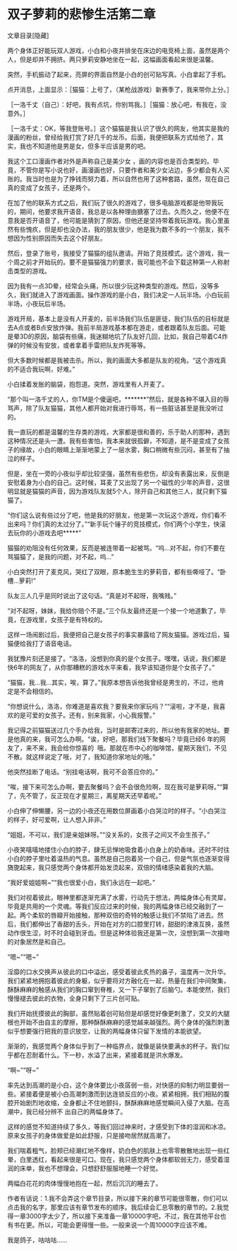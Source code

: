 # 双子萝莉的悲惨生活第二章

文章目录[隐藏] 

两个身体正好能玩双人游戏，小白和小夜并排坐在床边的电竞椅上面，虽然是两个人，但是却并不拥挤。两只萝莉安静地坐在一起，这幅画面看起来很是温馨。

突然，手机振动了起来，亮屏的界面自然是小白的创可贴写真。小白拿起了手机。

点开消息，上面显示：［猫猫：上号了，（某枪战游戏）新赛季了，我来带你上分。］

［一洛千丈（自己）：好吧，我有点坑，你别骂我。］［猫猫：放心吧，有我在，没意外。］

［一洛千丈：OK，等我登账号。］这个猫猫是我认识了很久的网友，他其实是我的漫画的粉丝，曾经给我打赏了好几千的龙币。后面，我便把联系方式给他了，其实，我也不知道他是男是女，但多半应该是男的吧。

我这个工口漫画作者对外是声称自己是美少女 ，画的内容也是百合类型的。毕竟，不管你是写小说也好，画漫画也好，只要作者和美少女沾边，多少都会有人买账的。我当时也是为了挣钱而努力着，所以自然也用了这种套路，虽然，现在自己真的变成了女孩子，还是两个。

在加了他的联系方式之后，我们玩了很久的游戏了，很多电脑游戏都是他带我玩的，期间，他要求我开语音，我总是以各种理由搪塞了过去。久而久之，他便不在意我是否开语音了，他可能是猜到了原因，但他还是坚持带着我玩游戏。我心里虽然有些愧疚，但是却也没办法，我的朋友很少，他是我为数不多的一个朋友，我不想因为性别原因而失去这个好朋友。

然后，登录了账号，我接受了猫猫的组队邀请。开始了竞技模式。这个游戏，我一个周之前才开始玩的。要不是猫猫强力的要求，我可能也不会下载这种第一人称射击类型的游戏。

因为我有一点3D晕，经常会头痛，所以很少玩这种类型的游戏。然后，没等多久，我们就进入了游戏画面。操作游戏的是小白，我们决定一人玩半场。小白玩前半场，小夜玩后半场。

游戏开局，基本上是没有人开麦的，前半场我们队伍是匪徒，我们队伍的目标就是去A点或者B点安放炸弹。我前半局游戏基本都在游走，或者跟着队友后面。可能是晕3D的原因，脑袋有些痛，我迷糊地坑了队友好几回，比如，我自己带着C4炸弹的时候没有安放，或者拿着手雷把队友炸死等等。

但大多数时候都是我被击杀。所以，我的画面大多都是队友的视角。“这个游戏真的不适合我玩啊，好难。”

小白揉着发胀的脑袋，抱怨道。突然，游戏里有人开麦了。

“那个叫一洛千丈的人，你TM是个傻逼吧，*******”然后，就是各种不堪入目的辱骂声，除了队友猫猫，其他人都开始对我进行辱骂，有一些脏话甚至是我没听过的。

我一直玩的都是温馨的生存类的游戏，大家都是很和善的，乐于助人的那种，遇到这种情况还是头一遭。我有些害怕，我本来就很孤僻，不知道，是不是变成了女孩子的缘故，小白的眼睛上渐渐地蒙上了一层水雾，胸口稍微有些沉闷，甚至有了抽泣的样子。

但是，坐在一旁的小夜似乎却比较坚强，虽然有些悲伤，却没有表露出来，反倒是安慰着身为小白的自己。这时候，耳麦了又出现了另一个磁性的少年的声音，这很明显就是猫猫的声音，因为游戏队友就5个人，除开自己和其他三人，就只剩下猫猫了。

“你们这么说有些过分了吧，他是我的好朋友，他是第一次玩这个游戏，你们看不出来吗？你们真的太过分了。”“新手玩个锤子的竞技模式，你们两个小学生，快滚去玩你的小游戏去吧*****”

猫猫的劝阻没有任何效果，反而是被连带着一起被骂。“呜…对不起，你们不要在骂猫猫了，是我的问题，对不起，呜…”

小白突然打开了麦克风，哭红了双眼，原本脆生生的萝莉音，都有些嘶哑了。“卧槽…萝莉!”

队友三人几乎是同时说出了这句话。“真是对不起呀，我嘴贱。”

“对不起呀，妹妹，我给你赔个不是。”三个队友最终还是一个接一个地道歉了，毕竟，在游戏里，女孩子是有特权的。

这样一场闹剧过后，我便把自己是女孩子的事实暴露给了网友猫猫。游戏过后，猫猫便给我打了语音电话。

我犹豫片刻还是接了。“洛洛，没想到你真的是个女孩子。嘿嘿，话说，我们都是快6年的网友了，从你那糟糕的游戏水平来看，我早该知道你是个女孩子了。”

“猫猫，我…我…其实，唉，算了。”我原本想告诉他我曾经是男生的，不过，他肯定是不会相信的。

“你想说什么，洛洛，你难道是喜欢我？要我来你家玩吗？”“滚啦，才不是，我喜欢的是可爱的女孩子。还有，别来我家，小心我报警。”

我记得之前猫猫送过几个手办给我，当时是邮寄过来的，所以他有我家的地址。要是他真的来，我可怎么办啊。“诶，好吧，那我们线下聚餐吗？毕竟已经6 年的网友了，来不来，我会给你惊喜的  哦。那就在市中心的咖啡馆，星期天我们，不见不散。就这样说定了哦，对了，我知道你家地址的哦。”

他突然挂断了电话。“别挂电话啊，我可不会答应你的。”

“唉，接下来可怎么办啊，要去聚餐吗？会不会很危险啊，现在我可是萝莉呀。”“算了，先不管了，反正现在才星期三，离星期天还早着呢。”

小白伸了伸懒腰，另一边的小夜还在用数位屏画着小白哭泣时的样子。“小白哭泣的样子，好可爱啊，让人想入非非。”

“姐姐，不可以，我们是亲姐妹呀。”“没关系的，女孩子之间又不会生孩子。”

小夜笑嘻嘻地搂住小白的脖子，肆无忌惮地吸食着小白身上的奶香味。还时不时往小白的脖子里吐着温热的气息。虽然是自己抱着另一个自己，但是气氛也逐渐变得旖旎起来，我只感觉两个身体都开始发烫起来，双倍的情绪感染着我的大脑。

“我好爱姐姐啊~”“我也很爱小白，我们永远在一起吧。”

我们对视着彼此，眼神里都逐渐充满了水雾，行动先于想法，两幅身体心有灵犀，毕竟是共用的一个灵魂。等我们反应过来的时候，我的两幅身体已经交融到了一起。两个柔软的唇瓣开始接触，那种双倍的奇特的触感让我们不禁陷了进去。然后，我们都伸出了香甜的舌头，开始在对方的口腔里打转，甜甜的津液互换，虽然动作很生涩，时不时会碰到牙齿。但是这种体验我还是第一次，没想到第一次接吻的对象居然是和自己。

“嗯~”“嗯~”

淫靡的口水交换声从彼此的口中溢出，感受着彼此炙热的鼻子，温度再一次升华。我们紧紧地拥抱着彼此的身躯，似乎要将对方融化在一起，热量在我们中间聚集，酥酥麻麻的触感从我们的胸口窜到脊椎，又一下子窜到了后脑勺。本能使然，我们慢慢褪去彼此的衣物，全身只剩下了三片创可贴。

我们开始抚摸彼此的胸部，虽然贴着创可贴但是却感觉好像更刺激了，交叉的大腿根也开始不由自主的摩擦，那种酥酥麻麻的感觉越来越强烈。两个身体的强烈刺激似乎想要强行把我的意识放空，让我的两幅身体只留下发情的本能欲望。

渐渐的，我感觉两个身体似乎到了一种临界点，就像是装快要满水的杯子。我们似乎都在忍耐着什么。下一秒，水溢了出来，紧接着就是洪水爆发。

“啊~”“呀~”

率先达到高潮的是小白，这个身体要比小夜孱弱一些，对快感的抑制力明显要弱一些。紧接着便是被小白高潮刺激而到达连锁反应的小夜。紧紧相拥，我们相贴的腹腔开始剧烈地收缩，全身都止不住地颤抖，酥酥麻麻地感觉瞬间入侵了大脑。在高潮中，我已经分辨不 出自己的两幅身体了。

这样的感觉不知道持续了多久，等我们回过神来时，才感受到下体的湿润和冰凉。原来女孩子的身体做爱是如此舒服，只是接吻居然就高潮了。

我们喘着粗气，脸颊已经潮红地不像样，奶白色的肌肤上也零零散散地出现一些红晕，白里透红，看起来很是可口。现在，我只感觉两个身体都软弱无力，感受着湿润的床单，我也不想理会，只想舒舒服服地睡一个好觉。

两幅白花花的肉体慢慢地抱在一起，然后沉沉的睡去了。 

作者有话说：1.我不会弄这个章节目录，所以接下来的章节可能很零散，你们可以点击我的名字，那里应该有章节发布的顺序。我后续会汇总零散的章节的。2.我觉得一章3000字太少了，所以接下来准备一章10000字吧，不过，我在其他平台也有书在更。所以，可能会更得慢一些。一般来说一个周10000字应该不难。

我是鸽子，咕咕咕……